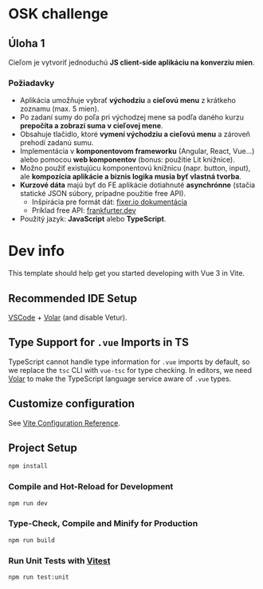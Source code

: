 # OSK challenge
## Úloha 1

Cieľom je vytvoriť jednoduchú **JS client-side aplikáciu na konverziu mien**.

### Požiadavky

- Aplikácia umožňuje vybrať **východziu** a **cieľovú menu** z krátkeho zoznamu (max. 5 mien).
- Po zadaní sumy do poľa pri východzej mene sa podľa daného kurzu **prepočíta a zobrazí suma v cieľovej mene**.
- Obsahuje tlačidlo, ktoré **vymení východziu a cieľovú menu** a zároveň prehodí zadanú sumu.
- Implementácia v **komponentovom frameworku** (Angular, React, Vue...) alebo pomocou **web komponentov** (bonus: použitie Lit knižnice).
- Možno použiť existujúcu komponentovú knižnicu (napr. button, input), ale **kompozícia aplikácie a biznis logika musia byť vlastná tvorba**.
- **Kurzové dáta** majú byť do FE aplikácie dotiahnuté **asynchrónne** (stačia statické JSON súbory, prípadne použitie free API).
    - Inšpirácia pre formát dát: [fixer.io dokumentácia](https://fixer.io/documentation)
    - Príklad free API: [frankfurter.dev](https://frankfurter.dev/)
- Použitý jazyk: **JavaScript** alebo **TypeScript**.

# Dev info

This template should help get you started developing with Vue 3 in Vite.

## Recommended IDE Setup

[VSCode](https://code.visualstudio.com/) + [Volar](https://marketplace.visualstudio.com/items?itemName=Vue.volar) (and disable Vetur).

## Type Support for `.vue` Imports in TS

TypeScript cannot handle type information for `.vue` imports by default, so we replace the `tsc` CLI with `vue-tsc` for type checking. In editors, we need [Volar](https://marketplace.visualstudio.com/items?itemName=Vue.volar) to make the TypeScript language service aware of `.vue` types.

## Customize configuration

See [Vite Configuration Reference](https://vite.dev/config/).

## Project Setup

```sh
npm install
```

### Compile and Hot-Reload for Development

```sh
npm run dev
```

### Type-Check, Compile and Minify for Production

```sh
npm run build
```

### Run Unit Tests with [Vitest](https://vitest.dev/)

```sh
npm run test:unit
```
